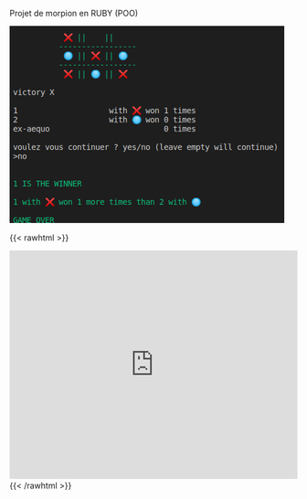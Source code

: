 Projet de morpion en RUBY (POO)

![screenshot](https://github.com/matthieuBA/S4J4_morpion/blob/master/screenshot.png)

{{< rawhtml >}}
<iframe height="400px" width="100%" src="https://repl.it/repls/CalculatingCandidDeletions?lite=true" scrolling="no" frameborder="no" allowtransparency="true" allowfullscreen="true" sandbox="allow-forms allow-pointer-lock allow-popups allow-same-origin allow-scripts allow-modals"></iframe>
{{< /rawhtml >}}

